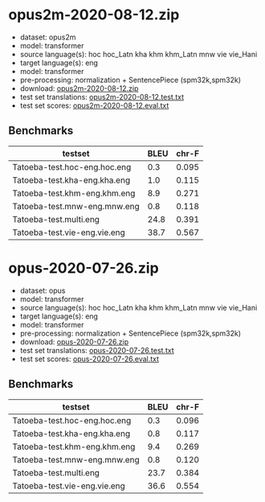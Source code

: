 # opus2m-2020-08-12.zip

* dataset: opus2m
* model: transformer
* source language(s): hoc hoc_Latn kha khm khm_Latn mnw vie vie_Hani
* target language(s): eng
* model: transformer
* pre-processing: normalization + SentencePiece (spm32k,spm32k)
* download: [opus2m-2020-08-12.zip](https://object.pouta.csc.fi/Tatoeba-MT-models/aav-eng/opus2m-2020-08-12.zip)
* test set translations: [opus2m-2020-08-12.test.txt](https://object.pouta.csc.fi/Tatoeba-MT-models/aav-eng/opus2m-2020-08-12.test.txt)
* test set scores: [opus2m-2020-08-12.eval.txt](https://object.pouta.csc.fi/Tatoeba-MT-models/aav-eng/opus2m-2020-08-12.eval.txt)

## Benchmarks

| testset               | BLEU  | chr-F |
|-----------------------|-------|-------|
| Tatoeba-test.hoc-eng.hoc.eng 	| 0.3 	| 0.095 |
| Tatoeba-test.kha-eng.kha.eng 	| 1.0 	| 0.115 |
| Tatoeba-test.khm-eng.khm.eng 	| 8.9 	| 0.271 |
| Tatoeba-test.mnw-eng.mnw.eng 	| 0.8 	| 0.118 |
| Tatoeba-test.multi.eng 	| 24.8 	| 0.391 |
| Tatoeba-test.vie-eng.vie.eng 	| 38.7 	| 0.567 |

# opus-2020-07-26.zip

* dataset: opus
* model: transformer
* source language(s): hoc hoc_Latn kha khm khm_Latn mnw vie vie_Hani
* target language(s): eng
* model: transformer
* pre-processing: normalization + SentencePiece (spm32k,spm32k)
* download: [opus-2020-07-26.zip](https://object.pouta.csc.fi/Tatoeba-MT-models/aav-eng/opus-2020-07-26.zip)
* test set translations: [opus-2020-07-26.test.txt](https://object.pouta.csc.fi/Tatoeba-MT-models/aav-eng/opus-2020-07-26.test.txt)
* test set scores: [opus-2020-07-26.eval.txt](https://object.pouta.csc.fi/Tatoeba-MT-models/aav-eng/opus-2020-07-26.eval.txt)

## Benchmarks

| testset               | BLEU  | chr-F |
|-----------------------|-------|-------|
| Tatoeba-test.hoc-eng.hoc.eng 	| 0.3 	| 0.096 |
| Tatoeba-test.kha-eng.kha.eng 	| 0.8 	| 0.117 |
| Tatoeba-test.khm-eng.khm.eng 	| 9.4 	| 0.269 |
| Tatoeba-test.mnw-eng.mnw.eng 	| 0.8 	| 0.120 |
| Tatoeba-test.multi.eng 	| 23.7 	| 0.384 |
| Tatoeba-test.vie-eng.vie.eng 	| 36.6 	| 0.554 |

